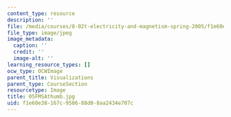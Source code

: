 ```yaml
---
content_type: resource
description: ''
file: /media/courses/8-02t-electricity-and-magnetism-spring-2005/f1e60e38167c950688d08aa2434e707c_05FMSAthumb.jpg
file_type: image/jpeg
image_metadata:
  caption: ''
  credit: ''
  image-alt: ''
learning_resource_types: []
ocw_type: OCWImage
parent_title: Visualizations
parent_type: CourseSection
resourcetype: Image
title: 05FMSAthumb.jpg
uid: f1e60e38-167c-9506-88d0-8aa2434e707c
---
```

